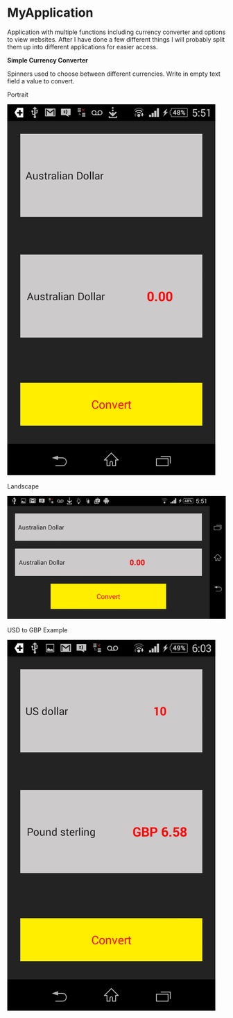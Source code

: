 # MyApplication
Application with multiple functions including currency converter and options to view websites.
After I have done a few different things I will probably split them up into different applications for easier access.

**Simple Currency Converter**


Spinners used to choose between different currencies. 
Write in empty text field a value to convert.



Portrait

![My image](https://github.com/AndyyM/MyApplication/blob/master/screenshots/Screenshot_2015-11-18-05-51-21.png)



Landscape

![My image2](https://github.com/AndyyM/MyApplication/blob/master/screenshots/Screenshot_2015-11-18-05-51-33.png)


USD to GBP Example

![My image3](https://github.com/AndyyM/MyApplication/blob/master/screenshots/Screenshot_2015-11-18-06-03-18.png)


